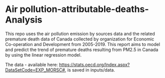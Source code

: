 # Air pollution-attributable-deaths-Analysis

This repo uses the air pollution emission by sources data and the related premature death data of Canada collected by organization for Economic Co-operation and Development from 2005-2019. This report aims to model and predict the trend of premature deaths resulting from PM2.5 in Canada by using the linear regression model.

The data - available here: https://stats.oecd.org/Index.aspx?DataSetCode=EXP_MORSC#, is saved in inputs/data.